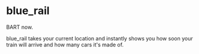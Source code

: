 # blue_rail

BART now.

blue_rail takes your current location and instantly shows you how soon your train will arrive and how many cars it's made of.
